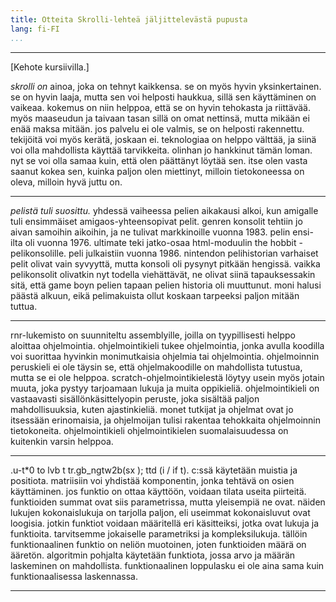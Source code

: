 ```yaml
---
title: Otteita Skrolli-lehteä jäljittelevästä pupusta
lang: fi-FI
...
```


---

\[Kehote kursiivilla.\]

_skrolli on_ ainoa, joka on tehnyt kaikkensa. se on myös hyvin yksinkertainen. se on hyvin laaja, mutta sen voi helposti haukkua, sillä sen käyttäminen on vaikeaa. kokemus on niin helppoa, että se on hyvin tehokasta ja riittävää. myös maaseudun ja taivaan tasan sillä on omat nettinsä, mutta mikään ei enää maksa mitään. jos palvelu ei ole valmis, se on helposti rakennettu. tekijöitä voi myös kerätä, joskaan ei. teknologiaa on helppo välttää, ja siinä voi olla mahdollista käyttää tarvikkeita. olinhan jo hankkinut tämän loman. nyt se voi olla samaa kuin, että olen päättänyt löytää sen. itse olen vasta saanut kokea sen, kuinka paljon olen miettinyt, milloin tietokoneessa on oleva, milloin hyvä juttu on.

---

_pelistä tuli suosittu._ yhdessä vaiheessa pelien aikakausi alkoi, kun amigalle tuli ensimmäiset amigaos-yhteensopivat pelit. genren konsolit tehtiin jo aivan samoihin aikoihin, ja ne tulivat markkinoille vuonna 1983. pelin ensi-ilta oli vuonna 1976. ultimate teki jatko-osaa html-moduulin the hobbit -pelikonsolille. peli julkaistiin vuonna 1986. nintendon pelihistorian varhaiset pelit olivat vain syvyyttä, mutta konsoli oli pysynyt pitkään hengissä. vaikka pelikonsolit olivatkin nyt todella viehättävät, ne olivat siinä tapauksessakin sitä, että game boyn pelien tapaan pelien historia oli muuttunut. moni halusi päästä alkuun, eikä pelimakuista ollut koskaan tarpeeksi paljon mitään tuttua.

---

rnr-lukemisto on suunniteltu assemblyille, joilla on tyypillisesti helppo aloittaa ohjelmointia. ohjelmointikieli tukee ohjelmointia, jonka avulla koodilla voi suorittaa hyvinkin monimutkaisia ohjelmia tai ohjelmointia. ohjelmoinnin peruskieli ei ole täysin se, että ohjelmakoodille on mahdollista tutustua, mutta se ei ole helppoa. scratch-ohjelmointikielestä löytyy usein myös jotain muuta, joka pystyy tarjoamaan lukuja ja muita oppikieliä. ohjelmointikieli on vastaavasti sisällönkäsittelyopin peruste, joka sisältää paljon mahdollisuuksia, kuten ajastinkieliä. monet tutkijat ja ohjelmat ovat jo itsessään erinomaisia, ja ohjelmoijan tulisi rakentaa tehokkaita ohjelmoinnin tietokoneita. ohjelmointikieli ohjelmointikielen suomalaisuudessa on kuitenkin varsin helppoa.

---

.u-t*0 to lvb t tr.gb_ngtw2b(sx ); ttd (i / if t). c:ssä käytetään muistia ja positiota. matriisiin voi yhdistää komponentin, jonka tehtävä on osien käyttäminen. jos funktio on ottaa käyttöön, voidaan tilata useita piirteitä. funktioiden summat ovat siis parametrissa, mutta yleisempiä ne ovat. näiden lukujen kokonaislukuja on tarjolla paljon, eli useimmat kokonaisluvut ovat loogisia. jotkin funktiot voidaan määritellä eri käsitteiksi, jotka ovat lukuja ja funktioita. tarvitsemme jokaiselle parametriksi ja kompleksilukuja. tällöin funktionaalinen funktio on neliön muotoinen, joten funktioiden määrä on ääretön. algoritmin pohjalta käytetään funktiota, jossa arvo ja määrän laskeminen on mahdollista. funktionaalinen loppulasku ei ole aina sama kuin funktionaalisessa laskennassa.

---
